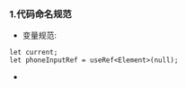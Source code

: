 ### 1.代码命名规范
- 变量规范:
```// 变量统一使用let声明, 使用小驼峰语法, 如作用域内变量初始值无变化切换为常量定义, 例:
let current;
let phoneInputRef = useRef<Element>(null);
```
- 
